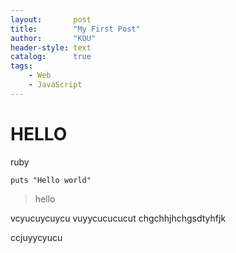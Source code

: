 ```yaml
---
layout:       post
title:        "My First Post"
author:       "KOU"
header-style: text
catalog:      true
tags:
    - Web
    - JavaScript
---
```


# HELLO

ruby
```
puts "Hello world"
```

>hello


vcyucuycuycu
vuyycucucucut
chgchhjhchgsdtyhfjk

ccjuyycyucu